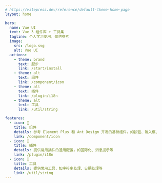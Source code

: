 ```yaml
---
# https://vitepress.dev/reference/default-theme-home-page
layout: home

hero:
  name: Vue UI
  text: Vue 3 组件库 + 工具集
  tagline: 个人学习使用，仅供参考
  image:
    src: /logo.svg
    alt: Vue UI
  actions:
    - theme: brand
      text: 起步
      link: /start/install
    - theme: alt
      text: 组件
      link: /component/icon
    - theme: alt
      text: 插件
      link: /plugin/i18n
    - theme: alt
      text: 工具
      link: /util/string

features:
  - icon: 🚀
    title: 组件
    details: 参考 Element Plus 和 Ant Design 开发的基础组件，如按钮、输入框、表格等
    link: /component/icon
  - icon: 🚀
    title: 插件
    details: 提供常用插件的通用配置，如国际化、消息提示等
    link: /plugin/i18n
  - icon: 🚀
    title: 工具
    details: 提供常用工具，如字符串处理、日期处理等
    link: /util/string
---
```

